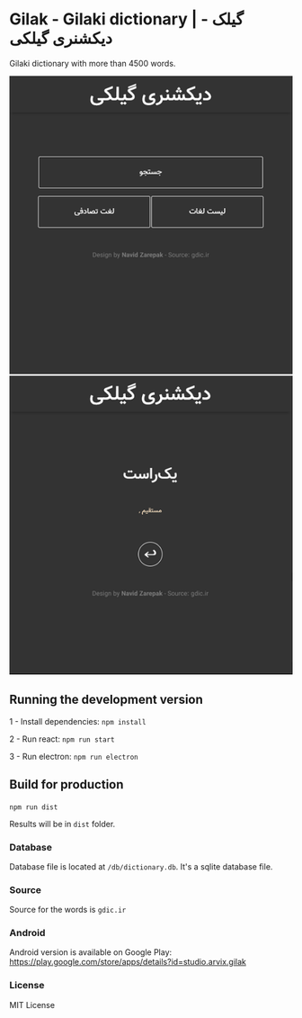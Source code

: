 

# Gilak - Gilaki dictionary | گیلک - دیکشنری گیلکی

Gilaki dictionary with more than 4500 words.

![Screenshot HomePage](https://github.com/Navid2zp/gilak-desktop/raw/master/public/static/screenshots/1.png)
![Screenshot WordPage](https://github.com/Navid2zp/gilak-desktop/raw/master/public/static/screenshots/3.png)

## Running the development version

1 - Install dependencies: `npm install`

2 - Run react: `npm run start`

3 - Run electron: `npm run electron`

## Build for production

`npm run dist`

Results will be in `dist` folder.

### Database

Database file is located at `/db/dictionary.db`. It's a sqlite database file.

### Source

Source for the words is `gdic.ir`

### Android

Android version is available on Google Play: https://play.google.com/store/apps/details?id=studio.arvix.gilak

### License

MIT License
